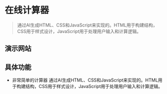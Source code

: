 # 在线计算器
> 通过AI生成HTML、CSS和JavaScript来实现的。HTML用于构建结构，CSS用于样式设计，JavaScript用于处理用户输入和计算逻辑。
## 演示网站
## 具体功能
- 非常简单的计算器
通过AI生成HTML、CSS和JavaScript来实现的。HTML用于构建结构，CSS用于样式设计，JavaScript用于处理用户输入和计算逻辑。
